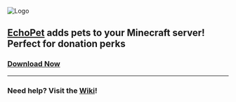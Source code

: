 ![Logo](https://raw.githubusercontent.com/Borlea/EchoPet/master/src/resources/EchoPet.png)
## [EchoPet](https://dev.bukkit.org/bukkit-plugins/echopet/) adds pets to your Minecraft server! Perfect for donation perks
### [Download Now](http://jenkins.codingforcookies.com/view/All/job/EchoPet/)
----

### Need help? Visit the [Wiki](https://github.com/Borlea/EchoPet/wiki)!
